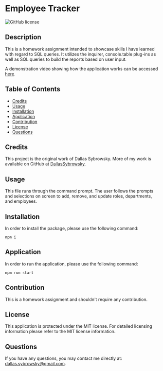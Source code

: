 
# Employee Tracker
![GitHub license](https://img.shields.io/badge/license-MIT-blue.svg)

## Description

This is a homework assignment intended to showcase skills I have learned with regard to SQL queries. It utilizes the inquirer, console.table plug-ins as well as SQL queries to build the reports based on user input.

A demonstration video showing how the application works can be accessed [here](https://watch.screencastify.com/v/fTKkvIZ5ZkSMq9qmB2AY).

## Table of Contents

- [Credits](#credits)
- [Usage](#usage)
- [Installation](#installation)
- [Application](#application)
- [Contribution](#contribution)
- [License](#license)
- [Questions](#questions)


## Credits

This project is the original work of Dallas Sybrowsky. More of my work is available on GitHub at [DallasSybrowsky](https://github.com/DallasSybrowsky).

## Usage

This file runs through the command prompt. The user follows the prompts and selections on screen to add, remove, and update roles, departments, and employees.  

## Installation

In order to install the package, please use the following command: 

```
npm i
```

## Application

In order to run the application, please use the following command:

```
npm run start
```

## Contribution

This is a homework assignment and shouldn't require any contribution.

## License

This application is protected under the MIT license. For detailed licensing information please refer to the MIT license information.

## Questions

If you have any questions, you may contact me directly at: dallas.sybrowsky@gmail.com.